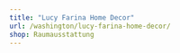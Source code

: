 ```yaml
---
title: "Lucy Farina Home Decor"
url: /washington/lucy-farina-home-decor/
shop: Raumausstattung
---
```

